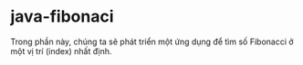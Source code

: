 # java-fibonaci
Trong phần này, chúng ta sẽ phát triển một ứng dụng để tìm số Fibonacci ở một vị trí (index) nhất định.   

